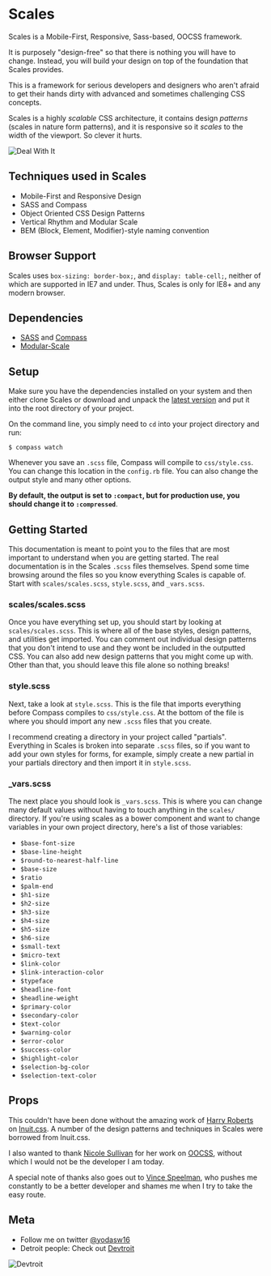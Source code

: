 # Scales

Scales is a Mobile-First, Responsive, Sass-based, OOCSS framework.

It is purposely "design-free" so that there is nothing you will have to change. Instead, you will build your design on top of the foundation that Scales provides.

This is a framework for serious developers and designers who aren't afraid to get their hands dirty with advanced and sometimes challenging CSS concepts.

Scales is a highly _scalable_ CSS architecture, it contains design _patterns_ (scales in nature form patterns), and it is responsive so it _scales_ to the width of the viewport. So clever it hurts.

![Deal With It](http://i1.kym-cdn.com/photos/images/original/000/243/561/afc.gif)

## Techniques used in Scales
* Mobile-First and Responsive Design
* SASS and Compass
* Object Oriented CSS Design Patterns
* Vertical Rhythm and Modular Scale
* BEM (Block, Element, Modifier)-style naming convention

## Browser Support
Scales uses `box-sizing: border-box;`, and `display: table-cell;`, neither of which are supported in IE7 and under. Thus, Scales is only for IE8+ and any modern browser.

## Dependencies
* [SASS](http://sass-lang.com/) and [Compass](http://compass-style.org/install/)
* [Modular-Scale](https://github.com/scottkellum/modular-scale)

## Setup
Make sure you have the dependencies installed on your system and then either clone Scales or download and unpack the [latest version](https://github.com/yodasw16/scales/archive/master.zip) and put it into the root directory of your project.

On the command line, you simply need to `cd` into your project directory and run:
```
$ compass watch
```

Whenever you save an `.scss` file, Compass will compile to `css/style.css`. You can change this location in the `config.rb` file. You can also change the output style and many other options.

**By default, the output is set to `:compact`, but for production use, you should change it to `:compressed`**.

## Getting Started

This documentation is meant to point you to the files that are most important to understand when you are getting started. The real documentation is in the Scales `.scss` files themselves. Spend some time browsing around the files so you know everything Scales is capable of. Start with `scales/scales.scss`, `style.scss`, and `_vars.scss`.

### scales/scales.scss
Once you have everything set up, you should start by looking at `scales/scales.scss`. This is where all of the base styles, design patterns, and utilities get imported. You can comment out individual design patterns that you don't intend to use and they wont be included in the outputted CSS. You can also add new design patterns that you might come up with. Other than that, you should leave this file alone so nothing breaks!

### style.scss
Next, take a look at `style.scss`. This is the file that imports everything before Compass compiles to `css/style.css`. At the bottom of the file is where you should import any new `.scss` files that you create.

I recommend creating a directory in your project called "partials". Everything in Scales is broken into separate `.scss` files, so if you want to add your own styles for forms, for example, simply create a new partial in your partials directory and then import it in `style.scss`.

### _vars.scss
The next place you should look is `_vars.scss`. This is where you can change many default values without having to touch anything in the `scales/` directory. If you're using scales as a bower component and want to change variables in your own project directory, here's a list of those variables:

- `$base-font-size`
- `$base-line-height`
- `$round-to-nearest-half-line`
- `$base-size`
- `$ratio`
- `$palm-end`
- `$h1-size`
- `$h2-size`
- `$h3-size`
- `$h4-size`
- `$h5-size`
- `$h6-size`
- `$small-text`
- `$micro-text`
- `$link-color`
- `$link-interaction-color`
- `$typeface`
- `$headline-font`
- `$headline-weight`
- `$primary-color`
- `$secondary-color`
- `$text-color`
- `$warning-color`
- `$error-color`
- `$success-color`
- `$highlight-color`
- `$selection-bg-color`
- `$selection-text-color`

## Props
This couldn't have been done without the amazing work of [Harry Roberts](http://csswizardry.com/) on [Inuit.css](https://github.com/csswizardry/inuit.css). A number of the design patterns and techniques in Scales were borrowed from Inuit.css.

I also wanted to thank [Nicole Sullivan](http://stubbornella.com) for her work on [OOCSS](https://github.com/stubbornella/oocss), without which I would not be the developer I am today.

A special note of thanks also goes out to [Vince Speelman](https://github.com/VinSpee), who pushes me constantly to be a better developer and shames me when I try to take the easy route.

## Meta
* Follow me on twitter [@yodasw16](http://twitter.com/yodasw16)
* Detroit people: Check out [Devtroit](http://devtroit.com/)

![Devtroit](http://devtroit.com/img/badges/badge-medium.png)
